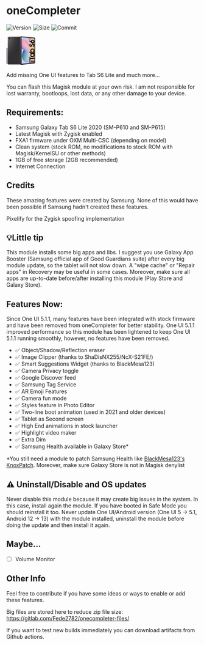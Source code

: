 # oneCompleter

![Version](https://img.shields.io/github/v/release/Fede2782/oneCompleter?style=flat"/>)
![Size](https://img.shields.io/github/repo-size/Fede2782/oneCompleter?style=flat"/>)
![Commit](https://img.shields.io/github/last-commit/Fede2782/oneCompleter/stable?style=flat-square"/>)

<img src="https://github.com/Fede2782/oneCompleter/blob/stable/img/Clipped_image_20230619_182601.png?raw=true"  width="15%" height="15%">

Add missing One UI features to Tab S6 Lite and much more...

You can flash this Magisk module at your own risk. I am not responsible for lost warranty, bootloops, lost data, or any other damage to your device.

## Requirements:
- Samsung Galaxy Tab S6 Lite 2020 (SM-P610 and SM-P615)
- Latest Magisk with Zygisk enabled
- FXA1 firmware under OXM Multi-CSC (depending on model)
- Clean system (stock ROM, no modifications to stock ROM with Magisk/KernelSU or other methods)
- 1GB of free storage (2GB recommended)
- Internet Connection

## Credits
These amazing features were created by Samsung. None of this would have been possible if Samsung hadn't created these features.

Pixelify for the Zygisk spoofing implementation

## 💡Little tip

This module installs some big apps and libs. I suggest you use Galaxy App Booster (Samsung official app of Good Guardians suite) after every big module update, so the tablet will not slow down. A "wipe cache" or "Repair apps" in Recovery may be useful in some cases. Moreover, make sure all apps are up-to-date before/after installing this module (Play Store and Galaxy Store).

## Features Now:
Since One UI 5.1.1, many features have been integrated with stock firmware and have been removed from oneCompleter for better stability. One UI 5.1.1 improved performance so this module has been lightened to keep One UI 5.1.1 running smoothly, however, no features have been removed.

- ✅️ Object/Shadow/Reflection eraser
- ✅️ Image Clipper (thanks to ShaDisNX255/NcX-S21FE/) 
- ✅️ Smart Suggestions Widget (thanks to BlackMesa123)
- ✅️ Camera Privacy toggle 
- ✅️ Google Discover feed 
- ✅️ Samsung Tag Service 
- ✅️ AR Emoji Features 
- ✅️ Camera fun mode
- ✅️ Styles feature in Photo Editor 
- ✅️ Two-line boot animation (used in 2021 and older devices) 
- ✅️ Tablet as Second screen
- ✅️ High End animations in stock launcher
- ✅️ Highlight video maker
- ✅️ Extra Dim
- ✅️ Samsung Health available in Galaxy Store*

*You still need a module to patch Samsung Health like [BlackMesa123's KnoxPatch](https://github.com/BlackMesa123/KnoxPatch/). Moreover, make sure Galaxy Store is not in Magisk denylist

## ⚠️ Uninstall/Disable and OS updates
Never disable this module because it may create big issues in the system. In this case, install again the module. If you have booted in Safe Mode you should reinstall it too. Never update One UI/Android version (One UI 5 -> 5.1, Android 12 -> 13) with the module installed, uninstall the module before doing the update and then install it again. 

## Maybe...
- [ ] Volume Monitor


## Other Info
Feel free to contribute if you have some ideas or ways to enable or add these features.

Big files are stored here to reduce zip file size: https://gitlab.com/Fede2782/onecompleter-files/

If you want to test new builds immediately you can download artifacts from Github actions.
